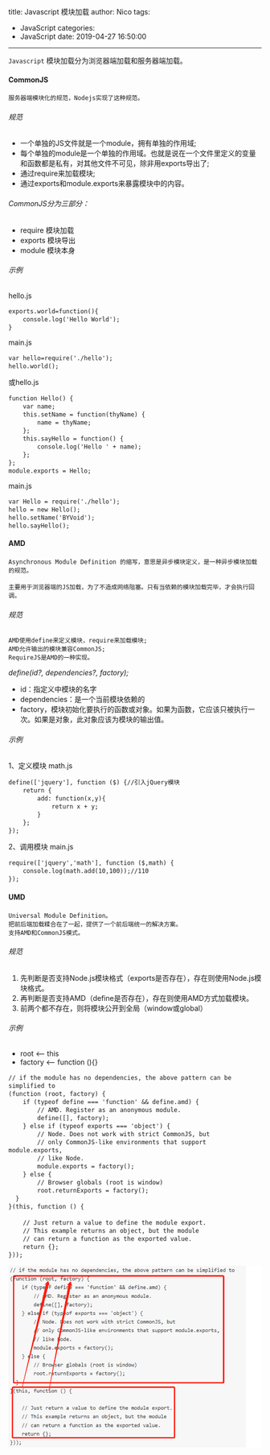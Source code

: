 title: Javascript 模块加载
author: Nico
tags:
  - JavaScript
categories:
  - JavaScript
date: 2019-04-27 16:50:00
---
`Javascript` 模块加载分为浏览器端加载和服务器端加载。

#### CommonJS

	服务器端模块化的规范，Nodejs实现了这种规范。
    
###### 规范
- 一个单独的JS文件就是一个module，拥有单独的作用域;
- 每个单独的module是一个单独的作用域。也就是说在一个文件里定义的变量和函数都是私有，对其他文件不可见，除非用exports导出了;
- 通过require来加载模块;
- 通过exports和module.exports来暴露模块中的内容。


###### CommonJS分为三部分：
- require 模块加载
- exports 模块导出
- module 模块本身

###### 示例
hello.js
```
exports.world=function(){
	console.log('Hello World');
}
```
main.js
```
var hello=require('./hello');
hello.world();
```
或hello.js
```
function Hello() { 
    var name; 
    this.setName = function(thyName) { 
        name = thyName; 
    }; 
    this.sayHello = function() { 
        console.log('Hello ' + name); 
    }; 
}; 
module.exports = Hello;
```
main.js
```
var Hello = require('./hello'); 
hello = new Hello(); 
hello.setName('BYVoid'); 
hello.sayHello(); 
```

#### AMD

	Asynchronous Module Definition 的缩写，意思是异步模块定义，是一种异步模块加载的规范。
    
    主要用于浏览器端的JS加载，为了不造成网络阻塞。只有当依赖的模块加载完毕，才会执行回调。
    
###### 规范
	AMD使用define来定义模块，require来加载模块;
    AMD允许输出的模块兼容CommonJS;
    RequireJS是AMD的一种实现。

*define(id?, dependencies?, factory);*
- id：指定义中模块的名字
- dependencies：是一个当前模块依赖的
- factory，模块初始化要执行的函数或对象。如果为函数，它应该只被执行一次。如果是对象，此对象应该为模块的输出值。

###### 示例

1、定义模块 math.js
```
define(['jquery'], function ($) {//引入jQuery模块
    return {
        add: function(x,y){
            return x + y;
        }
    };
});
```
2、调用模块 main.js
```
require(['jquery','math'], function ($,math) {
    console.log(math.add(10,100));//110
});
```
#### UMD
	Universal Module Definition。
    把前后端加载糅合在了一起，提供了一个前后端统一的解决方案。
    支持AMD和CommonJS模式。
    
###### 规范
1. 先判断是否支持Node.js模块格式（exports是否存在），存在则使用Node.js模块格式。
2. 再判断是否支持AMD（define是否存在），存在则使用AMD方式加载模块。
3. 前两个都不存在，则将模块公开到全局（window或global）

###### 示例

- root <-- this
- factory <-- function (){}

```
// if the module has no dependencies, the above pattern can be simplified to
(function (root, factory) {
    if (typeof define === 'function' && define.amd) {
        // AMD. Register as an anonymous module.
        define([], factory);
    } else if (typeof exports === 'object') {
        // Node. Does not work with strict CommonJS, but
        // only CommonJS-like environments that support module.exports,
        // like Node.
        module.exports = factory();
    } else {
        // Browser globals (root is window)
        root.returnExports = factory();
  }
}(this, function () {

    // Just return a value to define the module export.
    // This example returns an object, but the module
    // can return a function as the exported value.
    return {};
}));
```
![注解](images/js_module_load.png)

